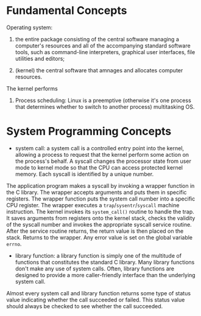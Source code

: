 # Fundamental Concepts

Operating system:

1. the entire package consisting of the central software managing a computer's resources and all of the accompanying standard software tools, such as command-line interpreters, graphical user interfaces, file utilities and editors;

2. (kernel) the central software that amnages and allocates computer resources.

The kernel performs

1. Process scheduling: Linux is a preemptive (otherwise it's one process that determines whether to switch to another process) multitasking OS.

# System Programming Concepts

- system call: a system call is a controlled entry point into the kernel, allowing a process to request that the kernel perform some action on the process's behalf. A syscall changes the processor state from user mode to kernel mode so that the CPU can access protected kernel memory. Each syscall is identified by a unique number. 

The application program makes a syscall by invoking a wrapper function in the C library. The wrapper accepts arguments and puts them in specific registers. The wrapper function puts the system call number into a specific CPU register. The wrapper executes a `trap`/`sysentr`/`syscall` machine instruction. The kernel invokes its `system_call()` routine to handle the trap. It saves arguments from registers onto the kernel stack, checks the validity of the syscall number and invokes the appropriate syscall service routine. After the service routine returns, the return value is then placed on the stack. Returns to the wrapper. Any error value is set on the global variable `errno`.

- library function: a library function is simply one of the multitude of functions that constitutes the standard C library. Many library functions don't make any use of system calls. Often, library functions are designed to provide a more caller-friendly interface than the underlying system call.

Almost every system call and library function returns some type of status value indicating whether the call succeeded or failed.  This status value should always be checked to see whether the call succeeded.
